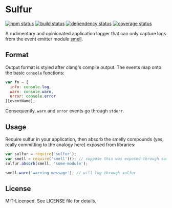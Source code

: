 # Sulfur
[![npm status](http://img.shields.io/npm/v/sulfur.svg)](https://www.npmjs.org/package/sulfur)
[![build status](https://secure.travis-ci.org/clux/sulfur.svg)](http://travis-ci.org/clux/sulfur)
[![dependency status](https://david-dm.org/clux/sulfur.svg)](https://david-dm.org/clux/sulfur)
[![coverage status](http://img.shields.io/coveralls/clux/sulfur.svg)](https://coveralls.io/r/clux/sulfur)

A rudimentary and opinionated application logger that can only capture logs from the event emitter module [smell](https://npmjs.org/package/smell).

## Format
Output format is styled after clang's compile output. The events map onto the basic `console` functions:

```js
var fn = {
  info: console.log,
  warn: console.warn,
  error: console.error
}[eventName];
```

Consequently, `warn` and `error` events go through `stderr`.

## Usage
Require sulfur in your application, then absorb the smelly compounds (yes, really committing to the analogy here) exposed from libraries:

```js
var sulfur = require('sulfur');
var smell = require('smell')(); // suppose this was exposed through some-module
sulfur.absorb(smell, 'some-module');

smell.warn('warning message'); // will log through sulfur
```

## License
MIT-Licensed. See LICENSE file for details.
